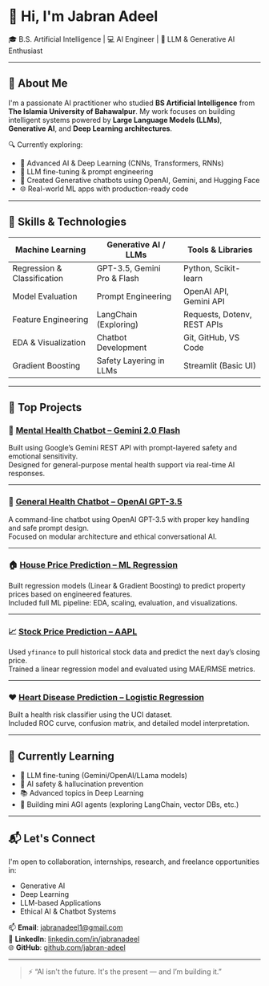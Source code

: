 # 👋 Hi, I'm Jabran Adeel  
🎓 B.S. Artificial Intelligence | 💻 AI Engineer | 🧠 LLM & Generative AI Enthusiast

---

## 🚀 About Me

I'm a passionate AI practitioner who studied **BS Artificial Intelligence** from  
**The Islamia University of Bahawalpur**. My work focuses on building intelligent systems powered by **Large Language Models (LLMs)**, **Generative AI**, and **Deep Learning architectures**.

🔍 Currently exploring:
- 🧠 Advanced AI & Deep Learning (CNNs, Transformers, RNNs)
- 🤖 LLM fine-tuning & prompt engineering
- 💬 Created Generative chatbots using OpenAI, Gemini, and Hugging Face
- 🌐 Real-world ML apps with production-ready code

---

## 🔧 Skills & Technologies

| Machine Learning        | Generative AI / LLMs     | Tools & Libraries           |
|-------------------------|--------------------------|-----------------------------|
| Regression & Classification | GPT-3.5, Gemini Pro & Flash | Python, Scikit-learn        |
| Model Evaluation        | Prompt Engineering       | OpenAI API, Gemini API      |
| Feature Engineering     | LangChain (Exploring)    | Requests, Dotenv, REST APIs |
| EDA & Visualization     | Chatbot Development      | Git, GitHub, VS Code        |
| Gradient Boosting       | Safety Layering in LLMs  | Streamlit (Basic UI)        |

---

## 📂 Top Projects

### 🧠 [Mental Health Chatbot – Gemini 2.0 Flash](https://github.com/jabran-adeel/Mental-Health-Chatbot-Gemini-2.0-Flash)
Built using Google’s Gemini REST API with prompt-layered safety and emotional sensitivity.  
Designed for general-purpose mental health support via real-time AI responses.

---

### 💬 [General Health Chatbot – OpenAI GPT-3.5](https://github.com/jabran-adeel/Health-Chatbot-OpenAI-GPT-3.5)
A command-line chatbot using OpenAI GPT-3.5 with proper key handling and safe prompt design.  
Focused on modular architecture and ethical conversational AI.

---

### 🏠 [House Price Prediction – ML Regression](https://github.com/jabran-adeel/House-Price-Prediction)
Built regression models (Linear & Gradient Boosting) to predict property prices based on engineered features.  
Included full ML pipeline: EDA, scaling, evaluation, and visualizations.

---

### 📈 [Stock Price Prediction – AAPL](https://github.com/jabran-adeel/Stock-Price-Prediction)
Used `yfinance` to pull historical stock data and predict the next day’s closing price.  
Trained a linear regression model and evaluated using MAE/RMSE metrics.

---

### ❤️ [Heart Disease Prediction – Logistic Regression](https://github.com/jabran-adeel/Heart-Disease-Prediction)
Built a health risk classifier using the UCI dataset.  
Included ROC curve, confusion matrix, and detailed model interpretation.

---

## 🌱 Currently Learning

- 🤖 LLM fine-tuning (Gemini/OpenAI/LLama models)
- 🔐 AI safety & hallucination prevention
- 📚 Advanced topics in Deep Learning
- 🧠 Building mini AGI agents (exploring LangChain, vector DBs, etc.)

---

## 📬 Let's Connect

I'm open to collaboration, internships, research, and freelance opportunities in:
- Generative AI
- Deep Learning
- LLM-based Applications
- Ethical AI & Chatbot Systems

📫 **Email**: jabranadeel1@gmail.com  
🔗 **LinkedIn**: [linkedin.com/in/jabranadeel](https://linkedin.com/in/jabran-adeel)  
🌐 **GitHub**: [github.com/jabran-adeel](https://github.com/jabran-adeel)

---

> ⚡ “AI isn't the future. It's the present — and I’m building it.”

